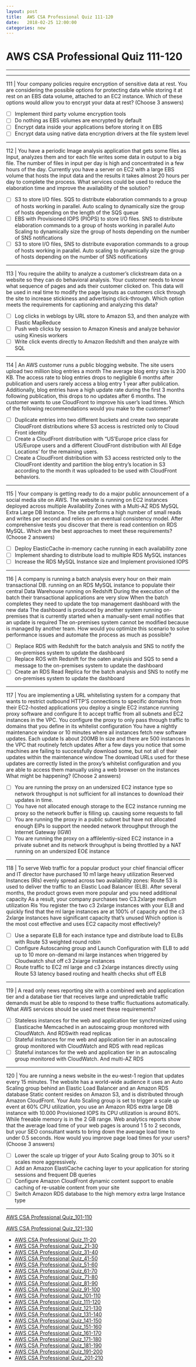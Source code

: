 ```yaml
---
layout: post 
title:  AWS CSA Professional Quiz 111-120 
date:   2018-02-25 12:00:00
categories: new
---
```


AWS CSA Professional Quiz 111-120 
====
-----
-----
111 | Your company policies require encryption of sensitive data at rest. You are considering the possible options for protecting data while storing it at rest on an EBS data volume, attached to an EC2 instance. Which of these
options would allow you to encrypt your data at rest? (Choose 3 answers)

  - [ ] Implement third party volume encryption tools
  - [ ] Do nothing as EBS volumes are encrypted by default
  - [ ] Encrypt data inside your applications before storing it on EBS
  - [ ] Encrypt data using native data encryption drivers at the file system level

 ---------- 

112 | You have a periodic Image analysis application that gets some files as Input, analyzes them and tor each file writes some data in output to a big file. The number of files in input per day is high and concentrated in a few
hours of the day. Currently you have a server on EC2 with a large EBS volume that hosts the input data and the results it takes almost 20 hours per day to complete the process.
What services could be used to reduce the elaboration time and improve the availability of the solution?

  - [ ] S3 to store I/O files. SQS to distribute elaboration commands to a group of hosts working in parallel. Auto 
scaling to dynamically size the group of hosts depending on the length of the SQS queue
  - [ ] EBS with Provisioned IOPS (PIOPS) to store I/O files. SNS to distribute elaboration commands to a group of 
hosts working in parallel Auto Scaling to dynamically size the group of hosts depending on the number of SNS 
notifications
  - [ ] S3 to store I/O files, SNS to distribute evaporation commands to a group of hosts working in parallel. Auto 
scaling to dynamically size the group of hosts depending on the number of SNS notifications

 ---------- 

113 | You require the ability to analyze a customer’s clickstream data on a website so they can do behavioral analysis. Your customer needs to know what sequence of pages and ads their customer clicked on. This data
will be used in real time to modify the page layouts as customers click through the site to increase stickiness and advertising click-through. Which option meets the requirements for captioning and analyzing this data?

  - [ ] Log clicks in weblogs by URL store to Amazon S3, and then analyze with Elastic MapReduce
  - [ ] Push web clicks by session to Amazon Kinesis and analyze behavior using Kinesis workers
  - [ ] Write click events directly to Amazon Redshift and then analyze with SQL

 ---------- 

114 | An AWS customer runs a public blogging website. The site users upload two million blog entries a month The average blog entry size is 200 KB. The access rate to blog entries drops to negligible 6 months after publication and users rarely access a blog entry 1 year after publication. Additionally, blog entries have a high update rate during the first 3 months following publication, this drops to no updates after 6 months. The customer wants to use CloudFront to improve his user’s load times. Which of the following recommendations would you make to the customer?

  - [ ] Duplicate entries into two different buckets and create two separate CloudFront distributions where S3 
access is restricted only to Cloud Front identity
  - [ ] Create a CloudFront distribution with “US’Europe price class for US/Europe users and a different CloudFront 
distribution with All Edge Locations’ for the remaining users.
  - [ ] Create a CloudFront distribution with S3 access restricted only to the CloudFront identity and partition the 
blog entry’s location in S3 according to the month it was uploaded to be used with CloudFront behaviors.

 ---------- 

115 | Your company is getting ready to do a major public announcement of a social media site on AWS. The website is running on EC2 instances deployed across multiple Availability Zones with a Multi-AZ RDS MySQL Extra Large DB Instance. The site performs a high number of small reads and writes per second and relies on an eventual consistency model. After comprehensive tests you discover that there is read contention on RDS MySQL.
Which are the best approaches to meet these requirements? (Choose 2 answers)

  - [ ] Deploy ElasticCache in-memory cache running in each availability zone
  - [ ] Implement sharding to distribute load to multiple RDS MySQL instances
  - [ ] Increase the RDS MySQL Instance size and Implement provisioned IOPS

 ---------- 

116 | A company is running a batch analysis every hour on their main transactional DB. running on an RDS MySQL instance to populate their central Data Warehouse running on Redshift During the execution of the batch their transactional applications are very slow When the batch completes they need to update the top management dashboard with the new data The dashboard is produced by another system running on-premises that is currently started when a manually-sent email notifies that an update is required The on-premises system cannot be modified because is managed by another team.
How would you optimize this scenario to solve performance issues and automate the process as much as possible?

  - [ ] Replace RDS with Redshift for the batch analysis and SNS to notify the on-premises system to update the 
dashboard
  - [ ] Replace ROS with Redsnift for the oaten analysis and SQS to send a message to the on-premises system to 
update the dashboard
  - [ ] Create an RDS Read Replica for the batch analysis and SNS to notify me on-premises system to update the 
dashboard

 ---------- 

117 | You are implementing a URL whitelisting system for a company that wants to restrict outbound HTTP’S connections to specific domains from their EC2-hosted applications you deploy a single EC2 instance running
proxy software and configure It to accept traffic from all subnets and EC2 instances in the VPC. You configure the proxy to only pass through traffic to domains that you define in its whitelist configuration You have a
nightly maintenance window or 10 minutes where ail instances fetch new software updates. Each update Is about 200MB In size and there are 500 instances In the VPC that routinely fetch updates After a few days you
notice that some machines are failing to successfully download some, but not all of their updates within the maintenance window The download URLs used for these updates are correctly listed in the proxy’s whitelist
configuration and you are able to access them manually using a web browser on the instances What might be happening? (Choose 2 answers)

  - [ ] You are running the proxy on an undersized EC2 instance type so network throughput is not sufficient for all 
instances to download their updates in time.
  - [ ] You have not allocated enough storage to the EC2 instance running me proxy so the network buffer is filling 
up. causing some requests to fall
  - [ ] You are running the proxy in a public subnet but have not allocated enough EIPs lo support the needed 
network throughput through the Internet Gateway (IGW)
  - [ ] You are running the proxy on a affilelentiy-sized EC2 instance in a private subnet and its network 
throughput is being throttled by a NAT running on an undersized EO£ instance

 ---------- 

118 | To serve Web traffic for a popular product your chief financial officer and IT director have purchased 10 m1 large heavy utilization Reserved Instances (RIs) evenly spread across two availability zones: Route 53 is used to
deliver the traffic to an Elastic Load Balancer (ELB). After several months, the product grows even more popular and you need additional capacity As a result, your company purchases two C3.2xlarge medium
utilization Ris You register the two c3 2xlarge instances with your ELB and quickly find that the ml large instances are at 100% of capacity and the c3 2xlarge instances have significant capacity that’s unused Which option is the most cost effective and uses EC2 capacity most effectively?

  - [ ] Use a separate ELB for each instance type and distribute load to ELBs with Route 53 weighted round robin
  - [ ] Configure Autoscaning group and Launch Configuration with ELB to add up to 10 more on-demand mi large 
instances when triggered by Cloudwatch shut off c3 2xiarge instances
  - [ ] Route traffic to EC2 ml large and c3 2xlarge instances directly using Route 53 latency based routing and 
health checks shut off ELB

 ---------- 

119 | A read only news reporting site with a combined web and application tier and a database tier that receives large and unpredictable traffic demands must be able to respond to these traffic fluctuations automatically.
What AWS services should be used meet these requirements?

  - [ ] Stateless instances for the web and application tier synchronized using Elasticache Memcached in an 
autoscaimg group monitored with CloudWatch. And RDSwith read replicas
  - [ ] Stateful instances for me web and application tier in an autoscaling group monitored with CloudWatch and 
RDS with read replicas
  - [ ] Stateful instances for the web and application tier in an autoscaling group monitored with CloudWatch. And 
multi-AZ RDS

 ---------- 

120 | You are running a news website in the eu-west-1 region that updates every 15 minutes. The website has a world-wide audience it uses an Auto Scaling group behind an Elastic Load Balancer and an Amazon RDS
database Static content resides on Amazon S3, and is distributed through Amazon CloudFront. Your Auto Scaling group is set to trigger a scale up event at 60% CPU utilization, you use an Amazon RDS extra large DB
instance with 10.000 Provisioned IOPS its CPU utilization is around 80%. While freeable memory is in the 2 GB range. Web analytics reports show that the average load time of your web pages is around 1 5 to 2 seconds, but your SEO consultant wants to bring down the average load time to under 0.5 seconds.
How would you improve page load times for your users? (Choose 3 answers)

  - [ ] Lower the scale up trigger of your Auto Scaling group to 30% so it scales more aggressively.
  - [ ] Add an Amazon ElastiCache caching layer to your application for storing sessions and frequent DB queries
  - [ ] Configure Amazon CloudFront dynamic content support to enable caching of re-usable content from your 
site
  - [ ] Switch Amazon RDS database to the high memory extra large Instance type

 ---------- 
[AWS CSA Professional Quiz_101-110](AWS_CSA_Professional_Quiz_101-110.md)

[AWS CSA Professional Quiz_121-130](AWS_CSA_Professional_Quiz_121-130.md)

  * [AWS CSA Professional Quiz_11-20](AWS_CSA_Professional_Quiz_11-20.md)
  * [AWS CSA Professional Quiz_21-30](AWS_CSA_Professional_Quiz_21-30.md)
  * [AWS CSA Professional Quiz_31-40](AWS_CSA_Professional_Quiz_31-40.md)
  * [AWS CSA Professional Quiz_41-50](AWS_CSA_Professional_Quiz_41-50.md)
  * [AWS CSA Professional Quiz_51-60](AWS_CSA_Professional_Quiz_51-60.md)
  * [AWS CSA Professional Quiz_61-70](AWS_CSA_Professional_Quiz_61-70.md)
  * [AWS CSA Professional Quiz_71-80](AWS_CSA_Professional_Quiz_71-80.md)
  * [AWS CSA Professional Quiz_81-90](AWS_CSA_Professional_Quiz_81-90.md)
  * [AWS CSA Professional Quiz_91-100](AWS_CSA_Professional_Quiz_91-100.md)
  * [AWS CSA Professional Quiz_101-110](AWS_CSA_Professional_Quiz_101-110.md)
  * [AWS CSA Professional Quiz_111-120](AWS_CSA_Professional_Quiz_111-120.md)
  * [AWS CSA Professional Quiz_121-130](AWS_CSA_Professional_Quiz_121-130.md)
  * [AWS CSA Professional Quiz_131-140](AWS_CSA_Professional_Quiz_131-140.md)
  * [AWS CSA Professional Quiz_141-150](AWS_CSA_Professional_Quiz_141-150.md)
  * [AWS CSA Professional Quiz_151-160](AWS_CSA_Professional_Quiz_151-160.md)
  * [AWS CSA Professional Quiz_161-170](AWS_CSA_Professional_Quiz_161-170.md)
  * [AWS CSA Professional Quiz_171-180](AWS_CSA_Professional_Quiz_171-180.md)
  * [AWS CSA Professional Quiz_181-190](AWS_CSA_Professional_Quiz_181-190.md)
  * [AWS CSA Professional Quiz_191-200](AWS_CSA_Professional_Quiz_191-200.md)
  * [AWS CSA Professional Quiz_201-210](AWS_CSA_Professional_Quiz_201-210.md)
